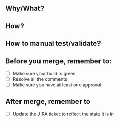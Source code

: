 ## Why/What?

<!-- What does this fix? What feature does this add? What part of code is refactored?-->
<!-- Link the JIRA ticket for ease of navigation -->

## How?

<!-- How does this fix the issue or solve the problem? Explain the cause and
remediation of the bug if the PR is a fix. How is the refactoring done if refactoring TT-->
<!-- Add screenshots if applicable. If it makes reviewing easier add ###Before and ###After screenshots -->

## How to manual test/validate?

<!-- Add steps to reproduce the issue (if bug), pages to navigate to see if the end result (if feature)-->
<!-- This validation/test is only for the reviewer. PMs validation process should not be guided by developers (This can be in JIRA if required)-->

## Before you merge, remember to:

- [ ] Make sure your build is green
- [ ] Resolve all the comments
- [ ] Make sure you have at least one approval

## After merge, remember to

- [ ] Update the JIRA ticket to reflect the state it is in
